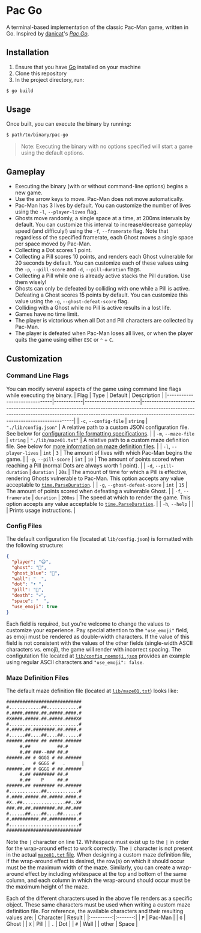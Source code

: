 # Pac Go
A terminal-based implementation of the classic Pac-Man game, written in Go. Inspired by [danicat](https://github.com/danicat)'s [_Pac Go_](https://github.com/danicat/pacgo).

## Installation
1. Ensure that you have [Go](https://golang.org/doc/install) installed on your machine
2. Clone this repository
3. In the project directory, run:
```sh
$ go build
```

## Usage
Once built, you can execute the binary by running:
```sh
$ path/to/binary/pac-go
```
> Note: Executing the binary with no options specified will start a game using the default options.

## Gameplay
- Executing the binary (with or without command-line options) begins a new game.
- Use the arrow keys to move. Pac-Man does not move automatically.
- Pac-Man has 3 lives by default. You can customize the number of lives using the `-l`, `--player-lives` flag.
- Ghosts move randomly, a single space at a time, at 200ms intervals by default. You can customize this interval to increase/decrease gameplay speed (and difficuly!) using the `-f`, `--framerate` flag. Note that regardless of the specified framerate, each Ghost moves a single space per space moved by Pac-Man.
- Collecting a Dot scores 1 point.
- Collecting a Pill scores 10 points, and renders each Ghost vulnerable for 20 seconds by default. You can customize each of these values using the `-p`, `--pill-score` and `-d`, `--pill-duration` flags.
- Collecting a Pill while one is already active stacks the Pill duration. Use them wisely!
- Ghosts can only be defeated by colliding with one while a Pill is active. Defeating a Ghost scores 15 points by default. You can customize this value using the `-g`, `--ghost-defeat-score` flag.
- Colliding with a Ghost while no Pill is active results in a lost life.
- Games have no time limit.
- The player is victorious when all Dot and Pill characters are collected by Pac-Man.
- The player is defeated when Pac-Man loses all lives, or when the player quits the game using either `ESC` or `⌃` + `C`.

## Customization
### Command Line Flags
You can modify several aspects of the game using command line flags while executing the binary.
| Flag                         | Type       | Default               | Description                                                                                                                                                                                                  |
|------------------------------|------------|-----------------------|--------------------------------------------------------------------------------------------------------------------------------------------------------------------------------------------------------------|
| `-c`, `--config-file`        | `string`   | `"./lib/config.json"` | A relative path to a custom JSON configuration file. See below for [configuration file formatting specifications](#config-files).                                        |
| `-m`, `--maze-file`          | `string`   | `"./lib/maze01.txt"`  | A relative path to a custom maze definition file. See below for [more information on maze definition files](#maze-definition-files).                                     |
| `-l`, `--player-lives`       | `int`      | `3`                   | The amount of lives with which Pac-Man begins the game.                                                                                                                                                      |
| `-p`, `--pill-score`         | `int`      | `10`                  | The amount of points scored when reaching a Pill (normal Dots are always worth 1 point).                                                                                                                     |
| `-d`, `--pill-duration`      | `duration` | `20s`                 | The amount of time for which a Pill is effective, rendering Ghosts vulnerable to Pac-Man. This option accepts any value acceptable to [`time.ParseDuration`](https://pkg.go.dev/time?tab=doc#ParseDuration). |
| `-g`, `--ghost-defeat-score` | `int`      | `15`                  | The amount of points scored when defeating a vulnerable Ghost.                                                                                                                                               |
| `-f`, `--framerate`          | `duration` | `200ms`               | The speed at which to render the game. This option accepts any value acceptable to [`time.ParseDuration`](https://pkg.go.dev/time?tab=doc#ParseDuration).                                                    |
| `-h`, `--help`               |            |                       | Prints usage instructions.                                                                                                                                                                                   |

### Config Files
The default configuration file (located at `lib/config.json`) is formatted with the following structure:
```json
{
  "player": "😃",
  "ghost": "👻",
  "ghost_blue": "💩",
  "wall": "  ",
  "dot": "• ",
  "pill": "💊",
  "death": "💀",
  "space": "  ",
  "use_emoji": true
}
```
Each field is required, but you're welcome to change the values to customize your experience. Pay special attention to the `"use_emoji"` field, as emoji must be rendered as double-width characters. If the value of this field is not consistent with the values of the other fields (single-width ASCII characters vs. emoji), the game will render with incorrect spacing. The configutation file located at [`lib/config_noemoji.json`](./lib/config_noemoji.json) provides an example using regular ASCII characters and `"use_emoji": false`.

### Maze Definition Files
The default maze definition file (located at [`lib/maze01.txt`](./lib/maze01.txt)) looks like:
```txt
############################
#............##............#
#.####.#####.##.#####.####.#
#X####.#####.##.#####.####X#
#..........................#
#.####.##.########.##.####.#
#......##....##....##......#
######.##### ## #####.######
     #.##          ##.#
     #.## ###--### ##.#
######.## # GGGG # ##.######
      .   # GGGG #   .      |
######.## # GGGG # ##.######
     #.## ######## ##.#
     #.##    P     ##.#
######.## ######## ##.######
#............##............#
#.####.#####.##.#####.####.#
#X..##................##..X#
###.##.##.########.##.##.###
#......##....##....##......#
#.##########.##.##########.#
#..........................#
############################
```
Note the `|` character on line 12. Whitespace must exist up to the `|` in order for the wrap-around effect to work correctly. The `|` character is not present in the actual [`maze01.txt` file](./lib/maze01.txt). When designing a custom maze definition file, if the wrap-around effect is desired, the row(s) on which it should occur must be the maximum width of the maze. Similarly, you can create a wrap-around effect by including whitespace at the top and bottom of the same column, and each column in which the wrap-around should occur must be the maximum height of the maze.

Each of the different characters used in the above file renders as a specific object. These same characters must be used when writing a custom maze definition file. For reference, the available characters and their resulting values are:
| Character |  Result |
|:---------:|:-------:|
|    `P`    | Pac-Man |
|    `G`    |  Ghost  |
|    `X`    |   Pill  |
|    `.`    |   Dot   |
|    `#`    |   Wall  |
|   other   |  Space  |

